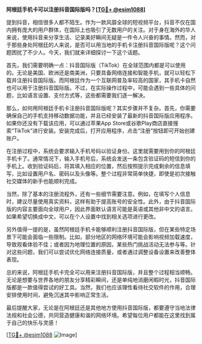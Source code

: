**阿根廷手机卡可以注册抖音国际版吗？[[TG💪+ @esim1088](https://t.me/s/esim1088)]**

提到抖音，相信很多人都不陌生。作为一款风靡全球的短视频平台，抖音不仅在国内拥有庞大的用户群体，在国际上也吸引了无数用户的关注。对于身在海外的华人来说，使用抖音来分享生活、记录美好瞬间无疑是一件令人兴奋的事情。然而，对于那些身处阿根廷的人来说，是否可以用当地的手机卡注册抖音国际版呢？这个问题困扰了不少人。今天，我们就来详细探讨一下这个话题。

首先，我们需要明确一点：抖音国际版（TikTok）在全球范围内都是可以使用的。无论是美国、欧洲还是南美洲，只要具备网络连接和智能手机，就可以轻松下载并注册抖音国际版。而阿根廷作为一个互联网普及率较高的国家，其手机卡自然也可以用于注册抖音国际版。不过，在实际操作过程中，可能会遇到一些具体的问题，比如语言设置、支付方式等，这些都需要我们逐一解决。

那么，如何用阿根廷手机卡注册抖音国际版呢？其实步骤并不复杂。首先，你需要确保自己的手机支持移动数据功能，并且已经安装了最新的抖音国际版应用程序。如果你还没有下载该应用，可以通过苹果App Store或谷歌Play商店直接搜索“TikTok”进行安装。安装完成后，打开应用程序，点击“注册”按钮即可开始创建账户。

在注册过程中，系统会要求输入手机号码以验证身份。这里就需要用到你的阿根廷手机卡了。通常情况下，输入手机号后，系统会发送一条包含验证码的短信到你的手机上。收到验证码后，将其填入相应的位置，然后按照提示完成剩余的信息填写，比如设置用户名、密码以及头像等。整个过程非常简单快捷，即使是初次接触社交媒体的新手也能顺利完成。

当然，除了基本的注册流程外，还有一些细节需要注意。例如，在填写个人信息时，建议尽量使用真实资料，这样有助于提高账号的安全性。此外，由于抖音国际版的内容主要面向全球用户，因此界面默认语言可能是英语或其他非中文的语言。如果希望切换成中文，可以在个人设置中找到相关选项进行更改。

另外值得一提的是，虽然阿根廷手机卡能够顺利注册抖音国际版，但在某些特定场景下可能会面临一些限制。比如，部分地区的网络环境可能会影响视频加载速度，导致观看体验不佳；或者因为地理位置的原因，某些热门挑战活动无法参与等。针对这些问题，我们可以尝试优化网络连接质量，或者通过调整设备设置来改善整体表现。

总的来说，阿根廷手机卡完全可以用来注册抖音国际版，并且整个过程相当顺畅。无论是想要与世界各地的朋友分享精彩瞬间，还是单纯地消磨闲暇时光，抖音国际版都是一款值得尝试的好工具。当然，我们也应该理性看待社交软件的作用，合理安排使用时间，避免沉迷其中影响正常生活。

最后提醒大家，无论是在阿根廷还是其他地方使用抖音国际版，都要遵守当地法律法规和社会公德，共同营造健康和谐的网络环境。希望每位用户都能在这里找到属于自己的快乐与灵感！

[[TG💪+ @esim1088](https://t.me/s/esim1088) ![Image](https://i.postimg.cc/4NQfJmqS/Snipaste-2025-05-13-00-14-12.png)]
